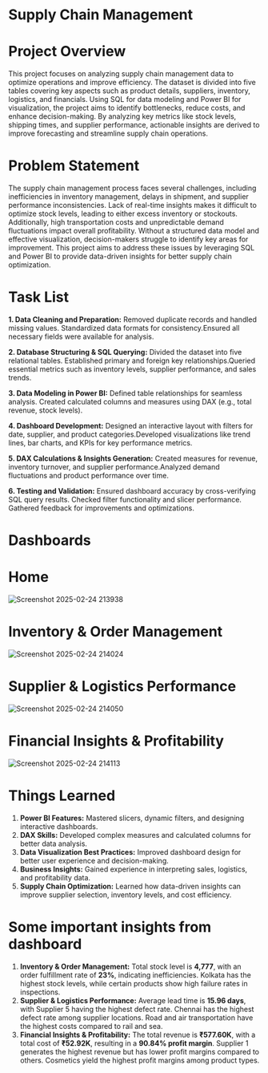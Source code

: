 # Supply Chain Management

# Project Overview
This project focuses on analyzing supply chain management data to optimize operations and improve efficiency. The dataset is divided into five tables covering key aspects such as product details, suppliers, inventory, logistics, and financials. Using SQL for data modeling and Power BI for visualization, the project aims to identify bottlenecks, reduce costs, and enhance decision-making. By analyzing key metrics like stock levels, shipping times, and supplier performance, actionable insights are derived to improve forecasting and streamline supply chain operations.

# Problem Statement
The supply chain management process faces several challenges, including inefficiencies in inventory management, delays in shipment, and supplier performance inconsistencies. Lack of real-time insights makes it difficult to optimize stock levels, leading to either excess inventory or stockouts. Additionally, high transportation costs and unpredictable demand fluctuations impact overall profitability. Without a structured data model and effective visualization, decision-makers struggle to identify key areas for improvement. This project aims to address these issues by leveraging SQL and Power BI to provide data-driven insights for better supply chain optimization.

# Task List
**1. Data Cleaning and Preparation:** Removed duplicate records and handled missing values.
Standardized data formats for consistency.Ensured all necessary fields were available for analysis.

**2. Database Structuring & SQL Querying:** Divided the dataset into five relational tables.
Established primary and foreign key relationships.Queried essential metrics such as inventory levels, supplier performance, and sales trends.

**3. Data Modeling in Power BI:** Defined table relationships for seamless analysis. Created calculated columns and measures using DAX (e.g., total revenue, stock levels).

**4. Dashboard Development:** Designed an interactive layout with filters for date, supplier, and product categories.Developed visualizations like trend lines, bar charts, and KPIs for key performance metrics.

**5. DAX Calculations & Insights Generation:** Created measures for revenue, inventory turnover, and supplier performance.Analyzed demand fluctuations and product performance over time.

**6. Testing and Validation:** Ensured dashboard accuracy by cross-verifying SQL query results. Checked filter functionality and slicer performance. Gathered feedback for improvements and optimizations.

# Dashboards
# Home
![Screenshot 2025-02-24 213938](https://github.com/user-attachments/assets/fad0dc02-5d32-43b5-b7e4-def8a61b83e8)
# Inventory & Order Management
![Screenshot 2025-02-24 214024](https://github.com/user-attachments/assets/825d72d5-8a66-4bd8-9e85-731f858ea7b6)
# Supplier & Logistics Performance
![Screenshot 2025-02-24 214050](https://github.com/user-attachments/assets/84a750a1-7aec-4866-a4a8-6ea4555a7384)
# Financial Insights & Profitability
![Screenshot 2025-02-24 214113](https://github.com/user-attachments/assets/ab31c3b1-370e-4e29-970f-1398264f6de3)

# Things Learned
1. **Power BI Features:** Mastered slicers, dynamic filters, and designing interactive dashboards.
2. **DAX Skills:** Developed complex measures and calculated columns for better data analysis.
3. **Data Visualization Best Practices:** Improved dashboard design for better user experience and decision-making.
4. **Business Insights:** Gained experience in interpreting sales, logistics, and profitability data.
5. **Supply Chain Optimization:** Learned how data-driven insights can improve supplier selection, inventory levels, and cost efficiency.

# Some important insights from dashboard
1. **Inventory & Order Management:**
Total stock level is **4,777**, with an order fulfillment rate of **23%**, indicating inefficiencies.
Kolkata has the highest stock levels, while certain products show high failure rates in inspections.
2. **Supplier & Logistics Performance:**
Average lead time is **15.96 days**, with Supplier 5 having the highest defect rate.
Chennai has the highest defect rate among supplier locations.
Road and air transportation have the highest costs compared to rail and sea.
3. **Financial Insights & Profitability:**
The total revenue is **₹577.60K**, with a total cost of **₹52.92K**, resulting in a **90.84% profit margin**.
Supplier 1 generates the highest revenue but has lower profit margins compared to others.
Cosmetics yield the highest profit margins among product types.














